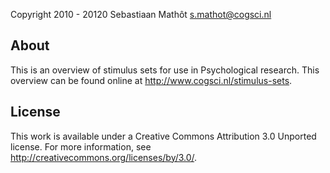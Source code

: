 Copyright 2010 - 20120 Sebastiaan Mathôt <s.mathot@cogsci.nl>

About
-----

This is an overview of stimulus sets for use in Psychological research. This overview can be found online at <http://www.cogsci.nl/stimulus-sets>.

License
-------

This work is available under a Creative Commons Attribution 3.0 Unported license. For more information, see <http://creativecommons.org/licenses/by/3.0/>.